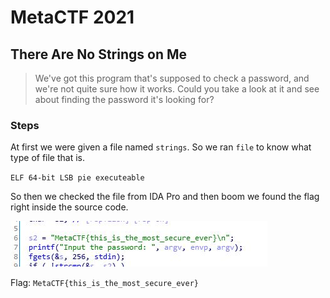 # MetaCTF 2021

## There Are No Strings on Me

>We've got this program that's supposed to check a password, and we're not quite sure how it works. Could you take a look at it and see about finding the password it's looking for?

### Steps

At first we were given a file named `strings`. So we ran `file` to know what type of file that is.

`ELF 64-bit LSB pie executeable`

So then we checked the file from IDA Pro and then boom we found the flag right inside the source code.

![](img/flag.JPG)

Flag: `MetaCTF{this_is_the_most_secure_ever}`
  